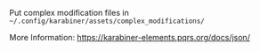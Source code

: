 Put complex modification files in `~/.config/karabiner/assets/complex_modifications/`

More Information: https://karabiner-elements.pqrs.org/docs/json/